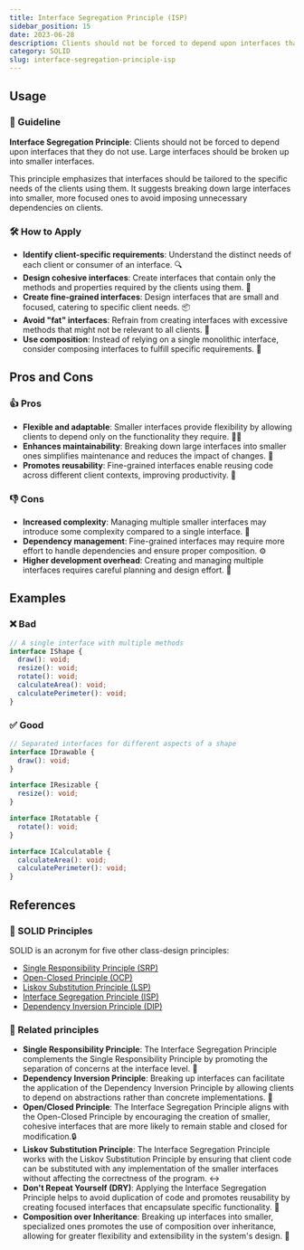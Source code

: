 ```yaml
---
title: Interface Segregation Principle (ISP)
sidebar_position: 15
date: 2023-06-28
description: Clients should not be forced to depend upon interfaces that they do not use. Large interfaces should be broken up into smaller interfaces.
category: SOLID
slug: interface-segregation-principle-isp
---
```


## Usage

### 📝 Guideline
**Interface Segregation Principle**: Clients should not be forced to depend upon interfaces that they do not use. Large interfaces should be broken up into smaller interfaces.

This principle emphasizes that interfaces should be tailored to the specific needs of the clients using them. It suggests breaking down large interfaces into smaller, more focused ones to avoid imposing unnecessary dependencies on clients.

### 🛠️ How to Apply
- **Identify client-specific requirements**: Understand the distinct needs of each client or consumer of an interface. 🔍
- **Design cohesive interfaces**: Create interfaces that contain only the methods and properties required by the clients using them. 🧩
- **Create fine-grained interfaces**: Design interfaces that are small and focused, catering to specific client needs. 📦
- **Avoid "fat" interfaces**: Refrain from creating interfaces with excessive methods that might not be relevant to all clients. 🦣
- **Use composition**: Instead of relying on a single monolithic interface, consider composing interfaces to fulfill specific requirements. 🎯

## Pros and Cons

### 👍 Pros
- **Flexible and adaptable**: Smaller interfaces provide flexibility by allowing clients to depend only on the functionality they require. 🧘‍♂️
- **Enhances maintainability**: Breaking down large interfaces into smaller ones simplifies maintenance and reduces the impact of changes. 🧹
- **Promotes reusability**: Fine-grained interfaces enable reusing code across different client contexts, improving productivity. 🔄

### 👎 Cons
- **Increased complexity**: Managing multiple smaller interfaces may introduce some complexity compared to a single interface. 🤔
- **Dependency management**: Fine-grained interfaces may require more effort to handle dependencies and ensure proper composition. ⚙️
- **Higher development overhead**: Creating and managing multiple interfaces requires careful planning and design effort. 💼

## Examples

### ❌ Bad
```typescript
// A single interface with multiple methods
interface IShape {
  draw(): void;
  resize(): void;
  rotate(): void;
  calculateArea(): void;
  calculatePerimeter(): void;
}
```

### ✅ Good
```typescript
// Separated interfaces for different aspects of a shape
interface IDrawable {
  draw(): void;
}

interface IResizable {
  resize(): void;
}

interface IRotatable {
  rotate(): void;
}

interface ICalculatable {
  calculateArea(): void;
  calculatePerimeter(): void;
}
```

## References

### 🧱 SOLID Principles

SOLID is an acronym for five other class-design principles:

- [Single Responsibility Principle (SRP)](blog/single-responsibility-principle-srp)
- [Open-Closed Principle (OCP)](blog/open-closed-principle-ocp)
- [Liskov Substitution Principle (LSP)](blog/liskov-substitution-principle-lsp)
- [Interface Segregation Principle (ISP)](blog/interface-segregation-principle-isp)
- [Dependency Inversion Principle (DIP)](blog/dependency-inversion-principle-dip)

### 🔀 Related principles
- **Single Responsibility Principle**: The Interface Segregation Principle complements the Single Responsibility Principle by promoting the separation of concerns at the interface level. 🎯
- **Dependency Inversion Principle**: Breaking up interfaces can facilitate the application of the Dependency Inversion Principle by allowing clients to depend on abstractions rather than concrete implementations. 🔄
- **Open/Closed Principle**: The Interface Segregation Principle aligns with the Open-Closed Principle by encouraging the creation of smaller, cohesive interfaces that are more likely to remain stable and closed for modification.🔒
- **Liskov Substitution Principle**: The Interface Segregation Principle works with the Liskov Substitution Principle by ensuring that client code can be substituted with any implementation of the smaller interfaces without affecting the correctness of the program. ↔️
- **Don't Repeat Yourself (DRY)**: Applying the Interface Segregation Principle helps to avoid duplication of code and promotes reusability by creating focused interfaces that encapsulate specific functionality. 🌟
- **Composition over Inheritance**: Breaking up interfaces into smaller, specialized ones promotes the use of composition over inheritance, allowing for greater flexibility and extensibility in the system's design. 💎